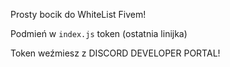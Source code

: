 Prosty bocik do WhiteList Fivem!

Podmień w `index.js` token (ostatnia linijka)

Token weźmiesz z DISCORD DEVELOPER PORTAL!
